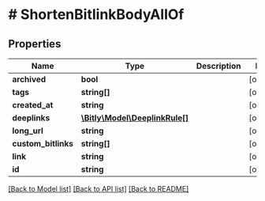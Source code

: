 # # ShortenBitlinkBodyAllOf

## Properties

Name | Type | Description | Notes
------------ | ------------- | ------------- | -------------
**archived** | **bool** |  | [optional]
**tags** | **string[]** |  | [optional]
**created_at** | **string** |  | [optional]
**deeplinks** | [**\Bitly\Model\DeeplinkRule[]**](DeeplinkRule.md) |  | [optional]
**long_url** | **string** |  | [optional]
**custom_bitlinks** | **string[]** |  | [optional]
**link** | **string** |  | [optional]
**id** | **string** |  | [optional]

[[Back to Model list]](../../README.md#models) [[Back to API list]](../../README.md#endpoints) [[Back to README]](../../README.md)
